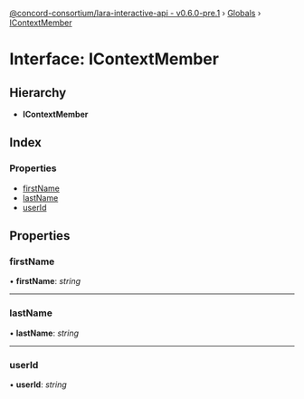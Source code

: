 [@concord-consortium/lara-interactive-api - v0.6.0-pre.1](../README.md) › [Globals](../globals.md) › [IContextMember](icontextmember.md)

# Interface: IContextMember

## Hierarchy

* **IContextMember**

## Index

### Properties

* [firstName](icontextmember.md#firstname)
* [lastName](icontextmember.md#lastname)
* [userId](icontextmember.md#userid)

## Properties

###  firstName

• **firstName**: *string*

___

###  lastName

• **lastName**: *string*

___

###  userId

• **userId**: *string*

